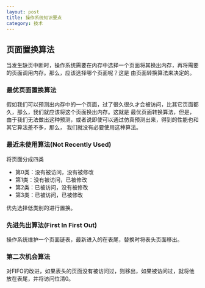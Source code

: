 ```yaml
---
layout: post
title: 操作系统知识要点
category: 技术
---
```


## 页面置换算法

当发生缺页中断时，操作系统需要在内存中选择一个页面将其换出内存，再将需要的页面调用内存。那么，应该选择哪个页面呢？这是
由页面转换算法来决定的。

### 最优页面置换算法

假如我们可以预测出内存中的一个页面，过了很久很久才会被访问，比其它页面都久，那么，我们就应该将这个页面换出内存。这就是
最优页面转换算法，但是，由于我们无法做出这种预测，或者说即使可以通过仿真预测出来，得到的性能也和其它算法差不多，那么，
我们就没有必要使用这种算法。


### 最近未使用算法(Not Recently Used)

将页面分成四类

* 第0类：没有被访问，没有被修改
* 第1类：没有被访问，已被修改
* 第2类：已被访问，没有被修改
* 第3类：已被访问，已被修改

优先选择低类别的进行置换。


### 先进先出算法(First In First Out)

操作系统维护一个页面链表，最新进入的在表尾，替换时将表头页面移出。


### 第二次机会算法

对FIFO的改进，如果表头的页面没有被访问过，则移出，如果被访问过，就将他放在表尾，并将访问位清0。


